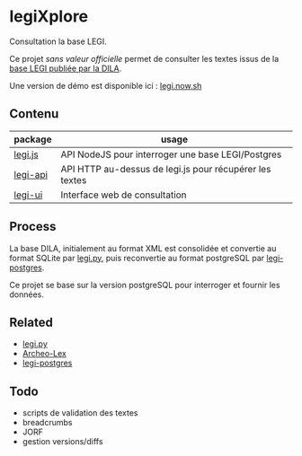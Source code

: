 # legiXplore

Consultation la base LEGI.

Ce projet _sans valeur officielle_ permet de consulter les textes issus de la [base LEGI publiée par la DILA](https://www.data.gouv.fr/fr/datasets/legi-codes-lois-et-reglements-consolides/).

Une version de démo est disponible ici : [legi.now.sh](https://legi.now.sh)

## Contenu

| package                         | usage                                                   |
| ------------------------------- | ------------------------------------------------------- |
| [legi.js](./packages/legi.js)   | API NodeJS pour interroger une base LEGI/Postgres       |
| [legi-api](./packages/legi-api) | API HTTP au-dessus de legi.js pour récupérer les textes |
| [legi-ui](./packages/legi-ui)   | Interface web de consultation                           |

## Process

La base DILA, initialement au format XML est consolidée et convertie au format SQLite par [legi.py](https://github.com/Legilibre/legi.py), puis reconvertie au format postgreSQL par [legi-postgres](https://github.com/Legilibre/legi-postgres).

Ce projet se base sur la version postgreSQL pour interroger et fournir les données.

## Related

- [legi.py](https://github.com/legilibre/legi.py)
- [Archeo-Lex](https://github.com/legilibre/Archeo-lex)
- [legi-postgres](https://github.com/legilibre/legi-postgres)

## Todo

- scripts de validation des textes
- breadcrumbs
- JORF
- gestion versions/diffs
